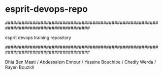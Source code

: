 # esprit-devops-repo 

#######################################################################################

esprit devops training repository 

#######################################################################################

Dhia Ben Maati / 
Abdessalem Ennour / 
Yassine Bouchibe / 
Chedly Werda /
Rayen Bouzidi
